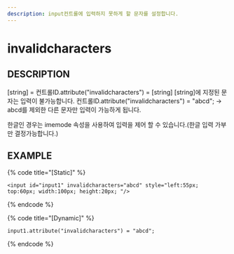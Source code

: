 ```yaml
---
description: input컨트롤에 입력하지 못하게 할 문자를 설정합니다.
---
```


#   invalidcharacters                        

## DESCRIPTION
[string] = 컨트롤ID.attribute("invalidcharacters") = [string]
[string]에 지정된 문자는 입력이 불가능합니다.
컨트롤ID.attribute("invalidcharacters") = "abcd";
-> abcd를 제외한 다른 문자만 입력이 가능하게 됩니다.

한글인 경우는 imemode  속성을 사용하여 입력을 제어 할 수 있습니다.(한글 입력 가부만 결정가능합니다.)  

## EXAMPLE

{% code title="\[Static\]" %}
```markup
<input id="input1" invalidcharacters="abcd" style="left:55px; top:60px; width:100px; height:20px; "/>  
```
{% endcode %}

{% code title="\[Dynamic\]" %}
```markup
input1.attribute("invalidcharacters") = "abcd";   
```
{% endcode %}


